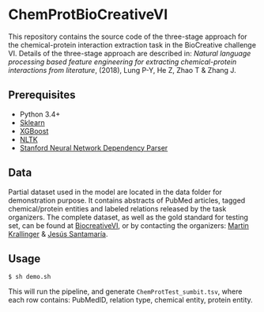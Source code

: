 # ChemProtBioCreativeVI
This repository contains the source code of the three-stage approach for the chemical-protein interaction extraction task in the BioCreative challenge VI. Details of the three-stage approach are described in: *Natural language processing based feature engineering for extracting chemical-protein interactions from literature*, (2018), Lung P-Y, He Z, Zhao T & Zhang J.

## Prerequisites
* Python 3.4+
* [Sklearn](http://scikit-learn.org/stable/install.html)
* [XGBoost](https://xgboost.readthedocs.io/en/latest/build.html)
* [NLTK](https://www.nltk.org/install.html)
* [Stanford Neural Network Dependency Parser](https://stanfordnlp.github.io/CoreNLP/)

## Data 
Partial dataset used in the model are located in the data folder for demonstration purpose. It contains abstracts of PubMed articles, tagged chemical/protein entities and labeled relations released by the task organizers. The complete dataset, as well as the gold standard for testing set, can be found at [BiocreativeVI](http://www.biocreative.org/resources/corpora/chemprot-corpus-biocreative-vi/), or by contacting the organizers: [Martin Krallinger](krallinger.martin@gmail.com) & [Jesús Santamaría](jesus.sant@telefonica.net). 

## Usage
```
$ sh demo.sh
```
This will run the pipeline, and generate `ChemProtTest_sumbit.tsv`, where each row contains: PubMedID, relation type, chemical entity, protein entity.  

